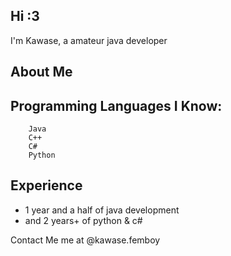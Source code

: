 ## Hi :3

I'm Kawase, a amateur java developer
## About Me
##    Programming Languages I Know:
        Java
        C++
        C#
        Python

## Experience
- 1 year and a half of java development
- and 2 years+ of python & c#


Contact Me me at @kawase.femboy
